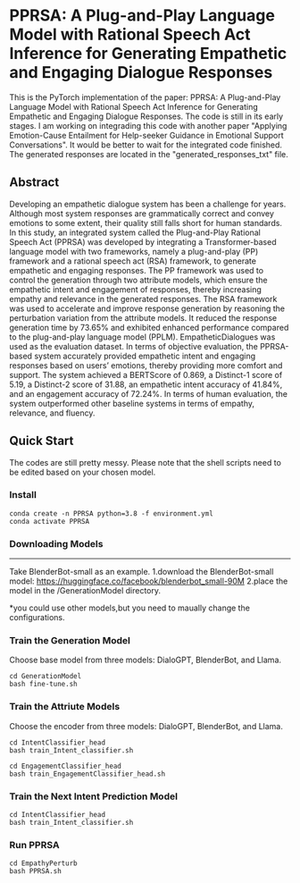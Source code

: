 # PPRSA: A Plug-and-Play Language Model with Rational Speech Act Inference for Generating Empathetic and Engaging Dialogue Responses

This is the PyTorch implementation of the paper: PPRSA: A Plug-and-Play Language Model with Rational Speech Act Inference for Generating Empathetic and Engaging Dialogue Responses. The code is still in its early stages. I am working on integrading this code with another paper "Applying Emotion-Cause Entailment for Help-seeker Guidance in Emotional Support Conversations". It would be better to wait for the integrated code finished. The generated responses are located in the "generated_responses_txt" file.

## Abstract
Developing an empathetic dialogue system has been a challenge for years. Although most system responses are grammatically correct and convey emotions to some extent, their quality still falls short for human standards. In this study, an integrated system called the Plug-and-Play Rational Speech Act (PPRSA) was developed by integrating a Transformer-based language model with two frameworks, namely a plug-and-play (PP) framework and a rational speech act (RSA) framework, to generate empathetic and engaging responses. The PP framework was used to control the generation through two attribute models, which ensure the empathetic intent and engagement of responses, thereby increasing empathy and relevance in the generated responses. The RSA framework was used to accelerate and improve response generation by reasoning the perturbation variation from the attribute models. It reduced the response generation time by 73.65% and exhibited enhanced performance compared to the plug-and-play language model (PPLM).  EmpatheticDialogues was used as the evaluation dataset. In terms of objective evaluation, the PPRSA-based system accurately provided empathetic intent and engaging responses based on users’ emotions, thereby providing more comfort and support. The system achieved a BERTScore of 0.869, a Distinct-1 score of 5.19, a Distinct-2 score of 31.88, an empathetic intent accuracy of 41.84%, and an engagement accuracy of 72.24%. In terms of human evaluation, the system outperformed other baseline systems in terms of empathy, relevance, and fluency.

## Quick Start
The codes are still pretty messy. Please note that the shell scripts need to be edited based on your chosen model.

### Install
```
conda create -n PPRSA python=3.8 -f environment.yml
conda activate PPRSA
```

### Downloading Models
------------------
Take BlenderBot-small as an example.
1.download the BlenderBot-small model: https://huggingface.co/facebook/blenderbot_small-90M
2.place the model in the /GenerationModel directory.

*you could use other models,but you need to maually change the configurations.

### Train the Generation Model
Choose base model from three models: DialoGPT, BlenderBot, and Llama.
```
cd GenerationModel
bash fine-tune.sh
```

### Train the Attriute Models
Choose the encoder from three models: DialoGPT, BlenderBot, and Llama.
```
cd IntentClassifier_head
bash train_Intent_classifier.sh

cd EngagementClassifier_head
bash train_EngagementClassifier_head.sh
```

### Train the Next Intent Prediction Model
```
cd IntentClassifier_head
bash train_Intent_classifier.sh
```

### Run PPRSA
```
cd EmpathyPerturb
bash PPRSA.sh
```
